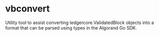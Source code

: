 # vbconvert

Utility tool to assist converting ledgercore.ValidatedBlock objects into a
format that can be parsed using types in the Algorand Go SDK.
